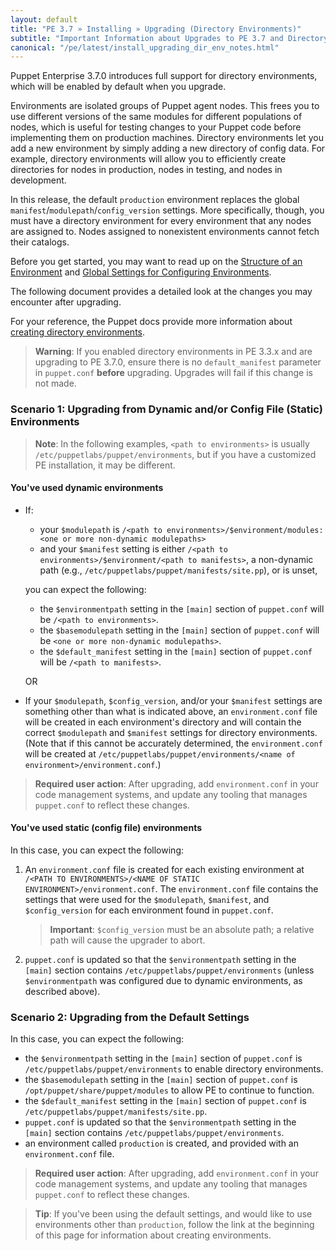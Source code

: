 ```yaml
---
layout: default
title: "PE 3.7 » Installing » Upgrading (Directory Environments)"
subtitle: "Important Information about Upgrades to PE 3.7 and Directory Environments"
canonical: "/pe/latest/install_upgrading_dir_env_notes.html"
---
```


Puppet Enterprise 3.7.0 introduces full support for directory environments, which will be enabled by default when you upgrade.

Environments are isolated groups of Puppet agent nodes. This frees you to use different versions of the same modules for different populations of nodes, which is useful for testing changes to your Puppet code before implementing them on production machines. Directory environments let you add a new environment by simply adding a new directory of config data. For example, directory environments will allow you to efficiently create directories for nodes in production, nodes in testing, and nodes in development.

In this release, the default `production` environment replaces the global `manifest`/`modulepath`/`config_version` settings. More specifically, though, you must have a directory environment for every environment that any nodes are assigned to. Nodes assigned to nonexistent environments cannot fetch their catalogs.

Before you get started, you may want to read up on the [Structure of an Environment](puppet/3.7/reference/environments_creating.html#structure-of-an-environment) and [Global Settings for Configuring Environments](puppet/3.7/reference/environments_configuring.html#global-settings-for-configuring-environments).

The following document provides a detailed look at the changes you may encounter after upgrading.

For your reference, the Puppet docs provide more information about [creating directory environments](/puppet/3.7/reference/environments_creating.html).

>**Warning**: If you enabled directory environments in PE 3.3.x and are upgrading to PE 3.7.0, ensure there is no `default_manifest` parameter in `puppet.conf` **before** upgrading. Upgrades will fail if this change is not made.


### Scenario 1: Upgrading from Dynamic and/or Config File (Static) Environments

>**Note**: In the following examples, `<path to environments>` is usually `/etc/puppetlabs/puppet/environments`, but if you have a customized PE installation, it may be different.

#### You've used dynamic environments

- If:
   - your `$modulepath` is `/<path to environments>/$environment/modules:<one or more non-dynamic modulepaths>`
   - and your `$manifest` setting is either `/<path to environments>/$environment/<path to manifests>`, a non-dynamic path (e.g., `/etc/puppetlabs/puppet/manifests/site.pp`), or is unset,

   you can expect the following:

   - the `$environmentpath` setting in the `[main]` section of `puppet.conf` will be `/<path to environments>`.
   - the `$basemodulepath` setting in the `[main]` section of `puppet.conf` will be `<one or more non-dynamic modulepaths>`.
   - the `$default_manifest` setting in the `[main]` section of `puppet.conf` will be `/<path to manifests>`.

   OR

- If your `$modulepath`, `$config_version`, and/or your `$manifest` settings are something other than what is indicated above, an `environment.conf` file will be created in each environment's directory and will contain the correct `$modulepath` and `$manifest` settings for directory environments. (Note that if this cannot be accurately determined, the `environment.conf` will be created at `/etc/puppetlabs/puppet/environments/<name of environment>/environment.conf`.)

> **Required user action**: After upgrading, add `environment.conf` in your code management systems, and update any tooling that manages `puppet.conf` to reflect these changes.

#### You've used static (config file) environments

In this case, you can expect the following:

1. An `environment.conf` file is created for each existing environment at `/<PATH TO ENVIRONMENTS>/<NAME OF STATIC ENVIRONMENT>/environment.conf`. The `environment.conf` file contains the settings that were used for the `$modulepath`, `$manifest`, and `$config_version` for each environment found in `puppet.conf`.

   > **Important**: `$config_version` must be an absolute path; a relative path will cause the upgrader to abort.

2. `puppet.conf` is updated so that the `$environmentpath` setting in the `[main]` section contains `/etc/puppetlabs/puppet/environments` (unless `$environmentpath` was configured due to dynamic environments, as described above).

### Scenario 2: Upgrading from the Default Settings

In this case, you can expect the following:

- the `$environmentpath` setting in the `[main]` section of `puppet.conf` is `/etc/puppetlabs/puppet/environments` to enable directory environments.
- the `$basemodulepath` setting in the `[main]` section of `puppet.conf` is `/opt/puppet/share/puppet/modules` to allow PE to continue to function.
- the `$default_manifest` setting in the `[main]` section of `puppet.conf` is `/etc/puppetlabs/puppet/manifests/site.pp`.
- `puppet.conf` is updated so that the `$environmentpath` setting in the `[main]` section contains `/etc/puppetlabs/puppet/environments`.
- an environment called `production` is created, and provided with an `environment.conf` file.

> **Required user action**: After upgrading, add `environment.conf` in your code management systems, and update any tooling that manages `puppet.conf` to reflect these changes.

> **Tip**: If you've been using the default settings, and would like to use environments other than `production`, follow the link at the beginning of this page for information about creating environments.






